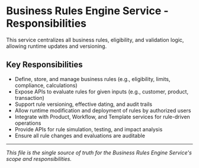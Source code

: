 # Business Rules Engine Service - Responsibilities

This service centralizes all business rules, eligibility, and validation logic, allowing runtime updates and versioning.

## Key Responsibilities
- Define, store, and manage business rules (e.g., eligibility, limits, compliance, calculations)
- Expose APIs to evaluate rules for given inputs (e.g., customer, product, transaction)
- Support rule versioning, effective dating, and audit trails
- Allow runtime modification and deployment of rules by authorized users
- Integrate with Product, Workflow, and Template services for rule-driven operations
- Provide APIs for rule simulation, testing, and impact analysis
- Ensure all rule changes and evaluations are auditable

---

_This file is the single source of truth for the Business Rules Engine Service's scope and responsibilities._
